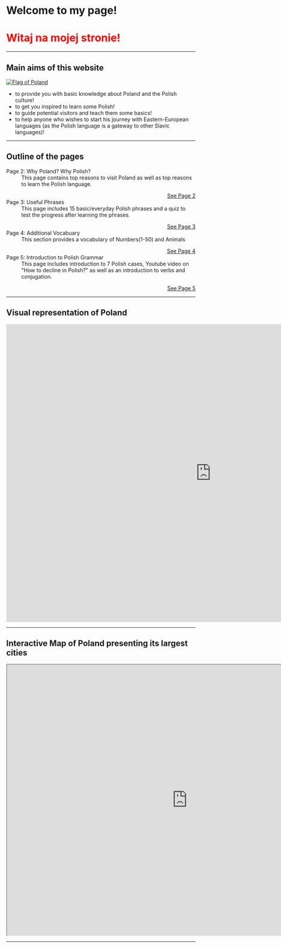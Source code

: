 <h1>Welcome to my page!</h1>
<h1 style="color:red;">Witaj na mojej stronie!</h1>
<hr>

<h2>Main aims of this website</h2>

<p>
 <a href="https://www.worldatlas.com/webimage/flags/countrys/zzzflags/pllarge.gif"
title="View Image Source">
<img class="imgLeft" src="https://www.worldatlas.com/webimage/flags/countrys/zzzflags/pllarge.gif" alt="Flag of Poland">
</a>
<ul>
 <li>to provide you with basic knowledge about Poland and the Polish culture! </li>
 <li>to get you inspired to learn some Polish! </li>
 <li>to guide potential visitors and teach them some basics! </li>
 <li>to help anyone who wishes to start his journey with Eastern-European languages (as the Polish language is a gateway to other Slavic languages)! </li>
 </ul>
 </p>

<hr>

 <h2>Outline of the pages</h2>
 
 <dl>
   <dt>Page 2: Why Poland? Why Polish?</dt>
   <dd>This page contains top reasons to visit Poland as well as top reasons to learn the Polish language.</dd>
   <p>
  <a style="float:right;" href="page2.html" class="btn2">See Page 2</a>
  </p>
  <div style="clear:both;"> </div>
   <dt>Page 3: Useful Phrases</dt>
   <dd>This page includes 15 basic/everyday Polish phrases and a quiz to test the progress after learning the phrases.</dd>
    <p>
  <a style="float:right;" href="page3.html" class="btn2">See Page 3</a>
  </p>
  <div style="clear:both;"> </div>
    <dt>Page 4: Additional Vocabuary</dt>
  <dd>This section provides a vocabulary of Numbers(1-50) and Animals</dd>
    <p>
  <a style="float:right;" href="page4.html" class="btn2">See Page 4</a>
  </p>
  <div style="clear:both;"> </div>
   <dt>Page 5: Introduction to Polish Grammar</dt>
   <dd> This page includes introduction to 7 Polish cases, Youtube video on "How to decline in Polish?" as well as an                   introduction to verbs and conjugation.</dd>
    <p>
  <a style="float:right;" href="page5.html" class="btn2">See Page 5</a>
  </p>
  <div style="clear:both;"> </div>
</dl> 
 
 <hr>

<h2>Visual representation of Poland </h2>

<iframe src="https://h5p.org/h5p/embed/387937" width="1090" height="792" frameborder="0" allowfullscreen="allowfullscreen"></iframe><script src="https://h5p.org/sites/all/modules/h5p/library/js/h5p-resizer.js" charset="UTF-8"></script>

<hr>

<h2>Interactive Map of Poland presenting its largest cities</h2>
<iframe src="https://www.google.com/maps/d/embed?mid=1jiZ26gfFH-85vgqpb0Xev1FC61xxyNc-" width="960" height="720"></iframe>

<hr>

 
 
 
 
 
 
 
 
